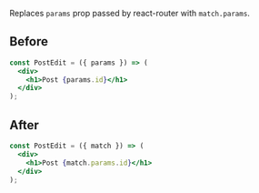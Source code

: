 Replaces `params` prop passed by react-router with `match.params`.

## Before

```jsx
const PostEdit = ({ params }) => (
  <div>
    <h1>Post {params.id}</h1>
  </div>
);
```

## After

```jsx
const PostEdit = ({ match }) => (
  <div>
    <h1>Post {match.params.id}</h1>
  </div>
);
```
